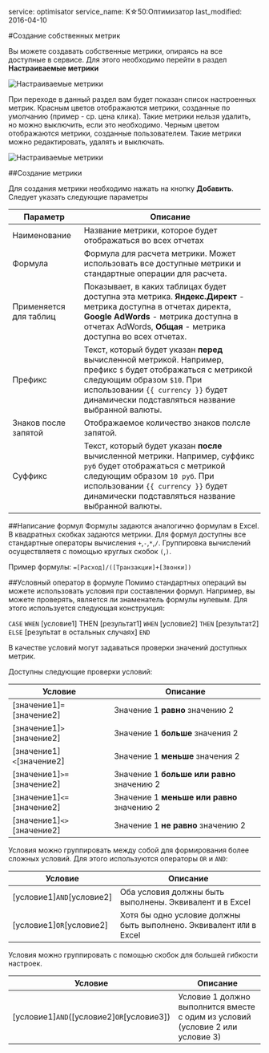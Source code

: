 service: optimisator
service_name: K☆50:Оптимизатор
last_modified: 2016-04-10

#Создание собственных метрик

Вы можете создавать собственные метрики, опираясь на все доступные в сервисе. Для этого необходимо перейти в раздел **Настраиваемые метрики**

![Настраиваемые метрики](/optimisator/statistics/custom_metrics.png)

При переходе в данный раздел вам будет показан список настроенных метрик. Красным цветов отображаются метрики, созданные по умолчанию (пример - ср. цена клика). Такие метрики нельзя удалить, но можно выключить, если это необходимо. Черным цветом отображаются метрики, созданные пользователем. Такие метрики можно редактировать, удалять и выключать.

![Настраиваемые метрики](/optimisator/statistics/custom_metrics_1.png)

##Создание метрики

Для создания метрики необходимо нажать на кнопку **Добавить**. Следует указать следующие параметры

Параметр|Описание
----|----
Наименование|Название метрики, которое будет отображаться во всех отчетах
Формула|Формула для расчета метрики. Может использовать все доступные метрики и стандартные операции для расчета.
Применяется для таблиц|Показывает, в каких таблицах будет доступна эта метрика. **Яндекс.Директ** - метрика доступна в отчетах директа, **Google AdWords** - метрика доступна в отчетах AdWords, **Общая** - метрика доступна во всех отчетах.
Префикс|Текст, который будет указан **перед** вычисленной метрикой. Например, префикс `$` будет отображаться с метрикой следующим образом `$10`. При использовании `{{ currency }}` будет динамически подставляться название выбранной валюты.
Знаков после запятой|Отображаемое количество знаков полсле запятой.
Суффикс|Текст, который будет указан **после** вычисленной метрики. Например, суффикс `руб` будет отображаться с метрикой следующим образом `10 руб`. При использовании `{{ currency }}` будет динамически подставляться название выбранной валюты.

##Написание формул
Формулы задаются аналогично формулам в Excel. В квадратных скобках задаются метрики. Для формул доступны все стандартные операторы вычисления `+`,`-`,`*`,`/`. Группировка вычислений осуществляетя с помощью круглых скобок `(`,`)`.

Пример формулы:
`=[Расход]/([Транзакции]+[Звонки])`


##Условный оператор в формуле
Помимо стандартных операций вы можете использовать условия при составлении формул.
Например, вы можете проверять, является ли знаменатель формулы нулевым. Для этого используется следующая конструкция:

`CASE` `WHEN` [условие1] THEN [результат1] `WHEN` [условие2] `THEN` [результат2] `ELSE` [результат в остальных случаях] `END`

В качестве условий могут задаваться проверки значений доступных метрик.

Доступны следующие проверки условий:

Условие|Описание
--|--
[значение1]`=`[значение2]|Значение 1 **равно** значению 2
[значение1]`>`[значение2]|Значение 1 **больше** значения 2
[значение1]`<`[значение2]|Значение 1 **меньше** значения 2
[значение1]`>=`[значение2]|Значение 1 **больше или равно** значению 2
[значение1]`<=`[значение2]|Значение 1 **меньше или равно** значению 2
[значение1]`<>`[значение2]|Значение 1 **не равно** значению 2

Условия можно группировать между собой для формирования более сложных условий. Для этого используются операторы `OR` и `AND`:

Условие|Описание
--|--
[условие1]`AND`[условие2]|Оба условия должны быть выполнены. Эквивалент `И` в Excel
[условие1]`OR`[условие2]|Хотя бы одно условие должны быть выполнено. Эквивалент `ИЛИ` в Excel

Условия можно группировать с помощью скобок для большей гибкости настроек.

Условие|Описание
--|--
[условие1]`AND`([условие2]`OR`[условие3])|Условие 1 должно выполнится вместе с одим из условий (условие 2 или условие 3)
